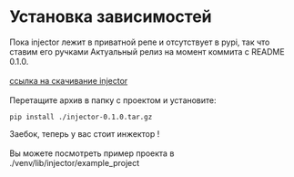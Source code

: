 # Установка зависимостей
Пока injector лежит в приватной репе и отсутствует в pypi, так что ставим его ручками
Актуальный релиз на момент коммита с README 0.1.0.
</br>
</br>
[ссылка на скачивание injector](https://github.com/0nliner/injector/archive/refs/tags/0.1.0.tar.gz)
</br></br>
Перетащите архив в папку с проектом и установите:

```
pip install ./injector-0.1.0.tar.gz
```

Заебок, теперь у вас стоит инжектор !
</br>
</br>
Вы можете посмотреть пример проекта в ./venv/lib/injector/example_project
